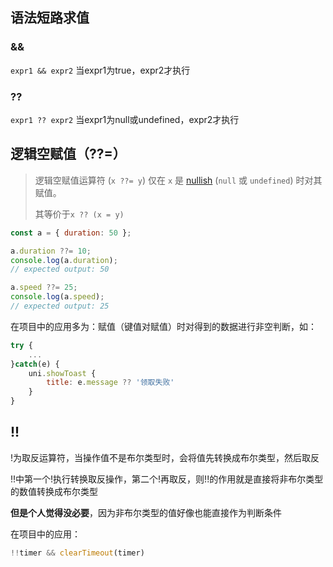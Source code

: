 ## 语法短路求值

### &&

`expr1 && expr2` 当expr1为true，expr2才执行

### ??

`expr1 ?? expr2` 当expr1为null或undefined，expr2才执行

## 逻辑空赋值（??=）

> 逻辑空赋值运算符 (`x ??= y`) 仅在 `x` 是 [nullish](https://developer.mozilla.org/zh-CN/docs/Glossary/Nullish) (`null` 或 `undefined`) 时对其赋值。
>
> 其等价于`x ?? (x = y)`

```javascript
const a = { duration: 50 };

a.duration ??= 10;
console.log(a.duration);
// expected output: 50

a.speed ??= 25;
console.log(a.speed);
// expected output: 25
```

在项目中的应用多为：赋值（键值对赋值）时对得到的数据进行非空判断，如：

```javascript
try {
    ...
}catch(e) {
    uni.showToast {
        title: e.message ?? '领取失败'
    }
}
```

## !!

!为取反运算符，当操作值不是布尔类型时，会将值先转换成布尔类型，然后取反

!!中第一个!执行转换取反操作，第二个!再取反，则!!的作用就是直接将非布尔类型的数值转换成布尔类型

**但是个人觉得没必要**，因为非布尔类型的值好像也能直接作为判断条件

在项目中的应用：

```javascript
!!timer && clearTimeout(timer)
```


